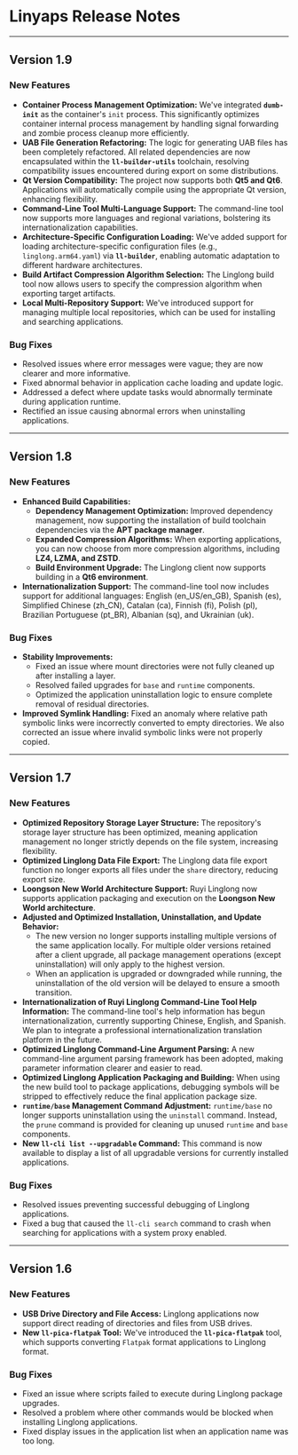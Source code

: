 # Linyaps Release Notes

---

## Version 1.9

### **New Features**

- **Container Process Management Optimization:** We've integrated **`dumb-init`** as the container's `init` process. This significantly optimizes container internal process management by handling signal forwarding and zombie process cleanup more efficiently.
- **UAB File Generation Refactoring:** The logic for generating UAB files has been completely refactored. All related dependencies are now encapsulated within the **`ll-builder-utils`** toolchain, resolving compatibility issues encountered during export on some distributions.
- **Qt Version Compatibility:** The project now supports both **Qt5 and Qt6**. Applications will automatically compile using the appropriate Qt version, enhancing flexibility.
- **Command-Line Tool Multi-Language Support:** The command-line tool now supports more languages and regional variations, bolstering its internationalization capabilities.
- **Architecture-Specific Configuration Loading:** We've added support for loading architecture-specific configuration files (e.g., `linglong.arm64.yaml`) via **`ll-builder`**, enabling automatic adaptation to different hardware architectures.
- **Build Artifact Compression Algorithm Selection:** The Linglong build tool now allows users to specify the compression algorithm when exporting target artifacts.
- **Local Multi-Repository Support:** We've introduced support for managing multiple local repositories, which can be used for installing and searching applications.

### **Bug Fixes**

- Resolved issues where error messages were vague; they are now clearer and more informative.
- Fixed abnormal behavior in application cache loading and update logic.
- Addressed a defect where update tasks would abnormally terminate during application runtime.
- Rectified an issue causing abnormal errors when uninstalling applications.

---

## Version 1.8

### **New Features**

- **Enhanced Build Capabilities:**
  - **Dependency Management Optimization:** Improved dependency management, now supporting the installation of build toolchain dependencies via the **APT package manager**.
  - **Expanded Compression Algorithms:** When exporting applications, you can now choose from more compression algorithms, including **LZ4, LZMA, and ZSTD**.
  - **Build Environment Upgrade:** The Linglong client now supports building in a **Qt6 environment**.
- **Internationalization Support:** The command-line tool now includes support for additional languages: English (en_US/en_GB), Spanish (es), Simplified Chinese (zh_CN), Catalan (ca), Finnish (fi), Polish (pl), Brazilian Portuguese (pt_BR), Albanian (sq), and Ukrainian (uk).

### **Bug Fixes**

- **Stability Improvements:**
  - Fixed an issue where mount directories were not fully cleaned up after installing a layer.
  - Resolved failed upgrades for `base` and `runtime` components.
  - Optimized the application uninstallation logic to ensure complete removal of residual directories.
- **Improved Symlink Handling:** Fixed an anomaly where relative path symbolic links were incorrectly converted to empty directories. We also corrected an issue where invalid symbolic links were not properly copied.

---

## Version 1.7

### **New Features**

- **Optimized Repository Storage Layer Structure:** The repository's storage layer structure has been optimized, meaning application management no longer strictly depends on the file system, increasing flexibility.
- **Optimized Linglong Data File Export:** The Linglong data file export function no longer exports all files under the `share` directory, reducing export size.
- **Loongson New World Architecture Support:** Ruyi Linglong now supports application packaging and execution on the **Loongson New World architecture**.
- **Adjusted and Optimized Installation, Uninstallation, and Update Behavior:**
  - The new version no longer supports installing multiple versions of the same application locally. For multiple older versions retained after a client upgrade, all package management operations (except uninstallation) will only apply to the highest version.
  - When an application is upgraded or downgraded while running, the uninstallation of the old version will be delayed to ensure a smooth transition.
- **Internationalization of Ruyi Linglong Command-Line Tool Help Information:** The command-line tool's help information has begun internationalization, currently supporting Chinese, English, and Spanish. We plan to integrate a professional internationalization translation platform in the future.
- **Optimized Linglong Command-Line Argument Parsing:** A new command-line argument parsing framework has been adopted, making parameter information clearer and easier to read.
- **Optimized Linglong Application Packaging and Building:** When using the new build tool to package applications, debugging symbols will be stripped to effectively reduce the final application package size.
- **`runtime/base` Management Command Adjustment:** `runtime/base` no longer supports uninstallation using the `uninstall` command. Instead, the `prune` command is provided for cleaning up unused `runtime` and `base` components.
- **New `ll-cli list --upgradable` Command:** This command is now available to display a list of all upgradable versions for currently installed applications.

### **Bug Fixes**

- Resolved issues preventing successful debugging of Linglong applications.
- Fixed a bug that caused the `ll-cli search` command to crash when searching for applications with a system proxy enabled.

---

## Version 1.6

### **New Features**

- **USB Drive Directory and File Access:** Linglong applications now support direct reading of directories and files from USB drives.
- **New `ll-pica-flatpak` Tool:** We've introduced the **`ll-pica-flatpak`** tool, which supports converting `Flatpak` format applications to Linglong format.

### **Bug Fixes**

- Fixed an issue where scripts failed to execute during Linglong package upgrades.
- Resolved a problem where other commands would be blocked when installing Linglong applications.
- Fixed display issues in the application list when an application name was too long.
